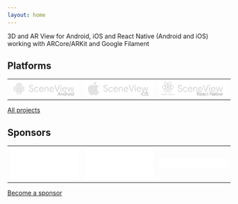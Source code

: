 ```yaml
---
layout: home
---
```

3D and AR View for Android, iOS and React Native (Android and iOS) working with ARCore/ARKit and Google Filament

## Platforms

|   |   |   |
| - | - | - |
| [![Logo SceneView Android](/assets/img/logos/android/logo_link.png)](https://github.com/SceneView/sceneform-android) | [![Logo SceneView iOS](/assets/img/logos/ios/logo_link.png)](https://github.com/SceneView/sceneform-ios) | [![Logo SceneView React Native](/assets/img/logos/react-native/logo_link.png)](https://github.com/SceneView/react-native-sceneform) |

[All projects](https://github.com/SceneView)

## Sponsors

|   |   |   |
| - | - | - |
| [![Logo DigitalMate](/assets/img/sponsors/digitalmate.png)](https://www.digitalmate.fr/) | [![Logo Netpipe](/assets/img/sponsors/netpipe.png)](https://www.netpipe.io/) | [![Logo DCode](/assets/img/sponsors/dcode.png)](https://www.dcode.eu/) |

[Become a sponsor](/sponsoring)
